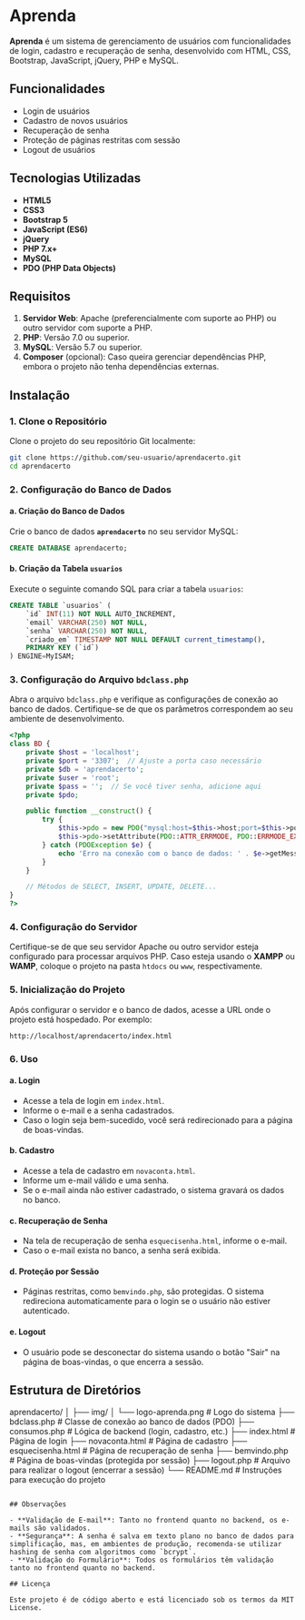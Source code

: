 # Aprenda

**Aprenda** é um sistema de gerenciamento de usuários com funcionalidades de login, cadastro e recuperação de senha, desenvolvido com HTML, CSS, Bootstrap, JavaScript, jQuery, PHP e MySQL.

## Funcionalidades

- Login de usuários
- Cadastro de novos usuários
- Recuperação de senha
- Proteção de páginas restritas com sessão
- Logout de usuários

## Tecnologias Utilizadas

- **HTML5**
- **CSS3**
- **Bootstrap 5**
- **JavaScript (ES6)**
- **jQuery**
- **PHP 7.x+**
- **MySQL**
- **PDO (PHP Data Objects)**

## Requisitos

1. **Servidor Web**: Apache (preferencialmente com suporte ao PHP) ou outro servidor com suporte a PHP.
2. **PHP**: Versão 7.0 ou superior.
3. **MySQL**: Versão 5.7 ou superior.
4. **Composer** (opcional): Caso queira gerenciar dependências PHP, embora o projeto não tenha dependências externas.

## Instalação

### 1. Clone o Repositório

Clone o projeto do seu repositório Git localmente:

```bash
git clone https://github.com/seu-usuario/aprendacerto.git
cd aprendacerto
```

### 2. Configuração do Banco de Dados

#### a. Criação do Banco de Dados

Crie o banco de dados **`aprendacerto`** no seu servidor MySQL:

```sql
CREATE DATABASE aprendacerto;
```

#### b. Criação da Tabela `usuarios`

Execute o seguinte comando SQL para criar a tabela `usuarios`:

```sql
CREATE TABLE `usuarios` (
    `id` INT(11) NOT NULL AUTO_INCREMENT,
    `email` VARCHAR(250) NOT NULL,
    `senha` VARCHAR(250) NOT NULL,
    `criado_em` TIMESTAMP NOT NULL DEFAULT current_timestamp(),
    PRIMARY KEY (`id`)
) ENGINE=MyISAM;
```

### 3. Configuração do Arquivo `bdclass.php`

Abra o arquivo `bdclass.php` e verifique as configurações de conexão ao banco de dados. Certifique-se de que os parâmetros correspondem ao seu ambiente de desenvolvimento.

```php
<?php
class BD {
    private $host = 'localhost';
    private $port = '3307';  // Ajuste a porta caso necessário
    private $db = 'aprendacerto';
    private $user = 'root';
    private $pass = '';  // Se você tiver senha, adicione aqui
    private $pdo;

    public function __construct() {
        try {
            $this->pdo = new PDO("mysql:host=$this->host;port=$this->port;dbname=$this->db", $this->user, $this->pass);
            $this->pdo->setAttribute(PDO::ATTR_ERRMODE, PDO::ERRMODE_EXCEPTION);
        } catch (PDOException $e) {
            echo 'Erro na conexão com o banco de dados: ' . $e->getMessage();
        }
    }

    // Métodos de SELECT, INSERT, UPDATE, DELETE...
}
?>
```

### 4. Configuração do Servidor

Certifique-se de que seu servidor Apache ou outro servidor esteja configurado para processar arquivos PHP. Caso esteja usando o **XAMPP** ou **WAMP**, coloque o projeto na pasta `htdocs` ou `www`, respectivamente.

### 5. Inicialização do Projeto

Após configurar o servidor e o banco de dados, acesse a URL onde o projeto está hospedado. Por exemplo:

```
http://localhost/aprendacerto/index.html
```

### 6. Uso

#### a. **Login**
- Acesse a tela de login em `index.html`.
- Informe o e-mail e a senha cadastrados.
- Caso o login seja bem-sucedido, você será redirecionado para a página de boas-vindas.

#### b. **Cadastro**
- Acesse a tela de cadastro em `novaconta.html`.
- Informe um e-mail válido e uma senha.
- Se o e-mail ainda não estiver cadastrado, o sistema gravará os dados no banco.

#### c. **Recuperação de Senha**
- Na tela de recuperação de senha `esquecisenha.html`, informe o e-mail.
- Caso o e-mail exista no banco, a senha será exibida.

#### d. **Proteção por Sessão**
- Páginas restritas, como `bemvindo.php`, são protegidas. O sistema redireciona automaticamente para o login se o usuário não estiver autenticado.

#### e. **Logout**
- O usuário pode se desconectar do sistema usando o botão "Sair" na página de boas-vindas, o que encerra a sessão.

## Estrutura de Diretórios

aprendacerto/
│
├── img/
│   └── logo-aprenda.png  # Logo do sistema
├── bdclass.php            # Classe de conexão ao banco de dados (PDO)
├── consumos.php           # Lógica de backend (login, cadastro, etc.)
├── index.html             # Página de login
├── novaconta.html         # Página de cadastro
├── esquecisenha.html      # Página de recuperação de senha
├── bemvindo.php           # Página de boas-vindas (protegida por sessão)
├── logout.php             # Arquivo para realizar o logout (encerrar a sessão)
└── README.md              # Instruções para execução do projeto
```

## Observações

- **Validação de E-mail**: Tanto no frontend quanto no backend, os e-mails são validados.
- **Segurança**: A senha é salva em texto plano no banco de dados para simplificação, mas, em ambientes de produção, recomenda-se utilizar hashing de senha com algoritmos como `bcrypt`.
- **Validação do Formulário**: Todos os formulários têm validação tanto no frontend quanto no backend.

## Licença

Este projeto é de código aberto e está licenciado sob os termos da MIT License.